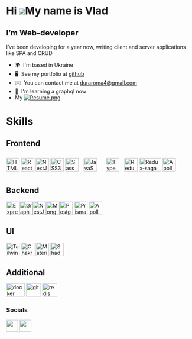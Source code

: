 # Hi ![](https://user-images.githubusercontent.com/18350557/176309783-0785949b-9127-417c-8b55-ab5a4333674e.gif)My name is Vlad

## I’m Web-developer

I’ve been developing for a year now, writing client and server applications like SPA and CRUD

- 🌍  I'm based in Ukraine
- 🖥️  See my portfolio at [github](http://github.com/marshal336)
- ✉️  You can contact me at [duraroma4@gmail.com](mailto:duraroma4@gmail.com)
- 🧠  I'm learning a graphql now
-   My [![Resume.png](https://i.postimg.cc/3J9Py4Ny/Resume.png)](https://postimg.cc/8jJy9ChD)

# Skills

## Frontend

<p align="left">
<a href="https://developer.mozilla.org/en-US/docs/Glossary/HTML5" target="_blank" rel="noreferrer"><img src="https://raw.githubusercontent.com/danielcranney/readme-generator/main/public/icons/skills/html5-colored.svg" width="36" height="36" alt="HTML5" /></a>
<a href="https://reactjs.org/" target="_blank" rel="noreferrer"><img src="https://raw.githubusercontent.com/danielcranney/readme-generator/main/public/icons/skills/react-colored.svg" width="36" height="36" alt="React" /></a>
<a href="https://nextjs.org/docs" target="_blank" rel="noreferrer"><img src="https://raw.githubusercontent.com/danielcranney/readme-generator/main/public/icons/skills/nextjs-colored.svg" width="36" height="36" alt="NextJs" /></a>
<a href="https://www.w3.org/TR/CSS/#css" target="_blank" rel="noreferrer"><img src="https://raw.githubusercontent.com/danielcranney/readme-generator/main/public/icons/skills/css3-colored.svg" width="36" height="36" alt="CSS3" /></a>
<a href="https://sass-lang.com/" target="_blank" rel="noreferrer"><img src="https://raw.githubusercontent.com/danielcranney/readme-generator/main/public/icons/skills/sass-colored.svg" width="36" height="36" alt="Sass" /></a>
<a href="https://www.javascript.com/" target="_blank"><img style="margin: 10px" src="https://profilinator.rishav.dev/skills-assets/javascript-original.svg" alt="JavaScript"  height="36" widyh="36"  /></a>  
<a href="https://www.typescriptlang.org/" target="_blank"><img style="margin: 10px" src="https://profilinator.rishav.dev/skills-assets/typescript-original.svg" alt="TypeScript" height="36" widyh="36" /></a>
<a href="https://redux.js.org/" target="_blank" rel="noreferrer"><img src="https://raw.githubusercontent.com/danielcranney/readme-generator/main/public/icons/skills/redux-colored.svg" width="36" height="36" alt="Redux" /></a>
<a href="https://redux-saga.js.org/" target="_blank" rel="noreferrer"><img src="https://seeklogo.com/images/R/redux-saga-logo-AE1FDBAECF-seeklogo.com.png" width="60" height="36" alt="Redux-saga" /></a>
<a href="https://www.apollographql.com/docs/react/" target="_blank" rel="noreferrer"><img src="https://seeklogo.com/images/A/apollo-logo-DC7DD3C444-seeklogo.com.png" width="36" height="36" alt="Apollo" /></a>
</p>

## Backend

<p align="left">
<a href="https://expressjs.com/" target="_blank" rel="noreferrer"><img src="https://raw.githubusercontent.com/danielcranney/readme-generator/main/public/icons/skills/express-colored.svg" width="36" height="36" alt="Express" /></a><a href="https://graphql.org/" target="_blank" rel="noreferrer"><img src="https://raw.githubusercontent.com/danielcranney/readme-generator/main/public/icons/skills/graphql-colored.svg" width="36" height="36" alt="GraphQL" /></a><a href="https://docs.nestjs.com/" target="_blank" rel="noreferrer"><img src="https://raw.githubusercontent.com/danielcranney/readme-generator/main/public/icons/skills/nestjs-colored.svg" width="36" height="36" alt="NestJS" /></a><a href="https://www.mongodb.com/" target="_blank" rel="noreferrer"><img src="https://raw.githubusercontent.com/danielcranney/readme-generator/main/public/icons/skills/mongodb-colored.svg" width="36" height="36" alt="MongoDB" /></a><a href="https://www.postgresql.org/" target="_blank" rel="noreferrer"><img src="https://raw.githubusercontent.com/danielcranney/readme-generator/main/public/icons/skills/postgresql-colored.svg" width="36" height="36" alt="PostgreSQL" /></a>
<a href="https://www.prisma.io/docs/getting-started" target="_blank" rel="noreferrer"><img src="https://seeklogo.com/images/P/prisma-logo-3805665B69-seeklogo.com.png" width="36" height="36" alt="Prisma" /></a>
<a href="https://www.apollographql.com/docs/apollo-server/" target="_blank" rel="noreferrer"><img src="https://seeklogo.com/images/A/apollo-logo-DC7DD3C444-seeklogo.com.png" width="36" height="36" alt="Apollo" /></a>
</p>

## UI

<p align='left'>
<a href="https://tailwindcss.com/" target="_blank" rel="noreferrer"><img src="https://raw.githubusercontent.com/danielcranney/readme-generator/main/public/icons/skills/tailwindcss-colored.svg" width="36" height="36" alt="TailwindCSS" /></a>
<a href="https://chakra-ui.com/" target="_blank" rel="noreferrer"><img src="https://raw.githubusercontent.com/danielcranney/readme-generator/main/public/icons/skills/chakra-colored.svg" width="36" height="36" alt="Chakra UI" /></a>
<a href="https://mui.com/" target="_blank" rel="noreferrer"><img src="https://raw.githubusercontent.com/danielcranney/readme-generator/main/public/icons/skills/materialui-colored.svg" width="36" height="36" alt="Material UI" /></a>
<a href="https://ui.shadcn.com/" target="_blank" rel="noreferrer"><img src="https://avatars.githubusercontent.com/u/139895814?s=200&v=4" width="36" height="36" alt="ShadCn UI" /></a>
</p>

## Additional

<p align="left">
<a href="https://www.docker.com/" target="_blank" rel="noreferrer"><img src="https://uxwing.com/wp-content/themes/uxwing/download/brands-and-social-media/docker-icon.png" width="50" height="36" alt="docker" /></a>
<a href="https://git-scm.com/" target="_blank" rel="noreferrer"><img src="https://uxwing.com/wp-content/themes/uxwing/download/brands-and-social-media/git-icon.png" width="40" height="36" alt="git" /></a>
<a href="https://redis.io/brand-guidelines/" target="_blank" rel="noreferrer"><img src="https://logowik.com/content/uploads/images/redis.jpg" width="40" height="36" alt="redis" /></a>
</p>

### Socials

<p align="left"> <a href="https://www.github.com/marshal336" target="_blank" rel="noreferrer"> <picture> <source media="(prefers-color-scheme: dark)" srcset="https://raw.githubusercontent.com/danielcranney/readme-generator/main/public/icons/socials/github-dark.svg" /> <source media="(prefers-color-scheme: light)" srcset="https://raw.githubusercontent.com/danielcranney/readme-generator/main/public/icons/socials/github.svg" /> <img src="https://raw.githubusercontent.com/danielcranney/readme-generator/main/public/icons/socials/github.svg" width="32" height="32" /> </picture> </a> <a href="https://www.linkedin.com/in/варламов-владислав-06083a22a" target="_blank" rel="noreferrer"> <picture> <source media="(prefers-color-scheme: dark)" srcset="https://raw.githubusercontent.com/danielcranney/readme-generator/main/public/icons/socials/linkedin-dark.svg" /> <source media="(prefers-color-scheme: light)" srcset="https://raw.githubusercontent.com/danielcranney/readme-generator/main/public/icons/socials/linkedin.svg" /> <img src="https://raw.githubusercontent.com/danielcranney/readme-generator/main/public/icons/socials/linkedin.svg" width="32" height="32" /> </picture> </a></p>
